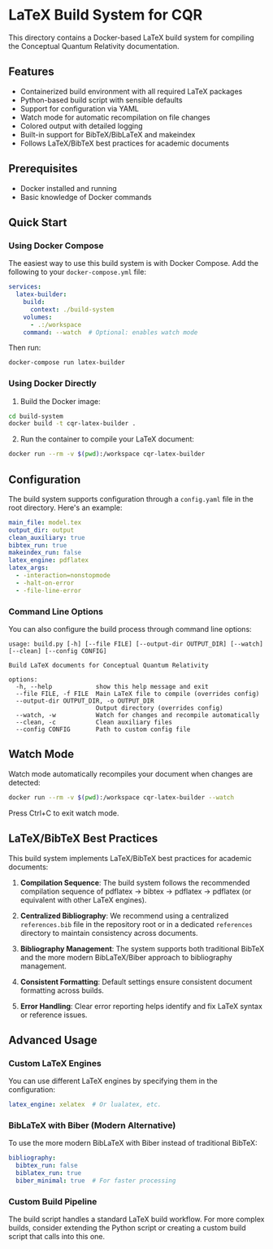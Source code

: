 # LaTeX Build System for CQR

This directory contains a Docker-based LaTeX build system for compiling the Conceptual Quantum Relativity documentation.

## Features

- Containerized build environment with all required LaTeX packages
- Python-based build script with sensible defaults
- Support for configuration via YAML
- Watch mode for automatic recompilation on file changes
- Colored output with detailed logging
- Built-in support for BibTeX/BibLaTeX and makeindex
- Follows LaTeX/BibTeX best practices for academic documents

## Prerequisites

- Docker installed and running
- Basic knowledge of Docker commands

## Quick Start

### Using Docker Compose

The easiest way to use this build system is with Docker Compose. Add the following to your `docker-compose.yml` file:

```yaml
services:
  latex-builder:
    build:
      context: ./build-system
    volumes:
      - .:/workspace
    command: --watch  # Optional: enables watch mode
```

Then run:

```bash
docker-compose run latex-builder
```

### Using Docker Directly

1. Build the Docker image:

```bash
cd build-system
docker build -t cqr-latex-builder .
```

2. Run the container to compile your LaTeX document:

```bash
docker run --rm -v $(pwd):/workspace cqr-latex-builder
```

## Configuration

The build system supports configuration through a `config.yaml` file in the root directory. Here's an example:

```yaml
main_file: model.tex
output_dir: output
clean_auxiliary: true
bibtex_run: true
makeindex_run: false
latex_engine: pdflatex
latex_args:
  - -interaction=nonstopmode
  - -halt-on-error
  - -file-line-error
```

### Command Line Options

You can also configure the build process through command line options:

```
usage: build.py [-h] [--file FILE] [--output-dir OUTPUT_DIR] [--watch] [--clean] [--config CONFIG]

Build LaTeX documents for Conceptual Quantum Relativity

options:
  -h, --help            show this help message and exit
  --file FILE, -f FILE  Main LaTeX file to compile (overrides config)
  --output-dir OUTPUT_DIR, -o OUTPUT_DIR
                        Output directory (overrides config)
  --watch, -w           Watch for changes and recompile automatically
  --clean, -c           Clean auxiliary files
  --config CONFIG       Path to custom config file
```

## Watch Mode

Watch mode automatically recompiles your document when changes are detected:

```bash
docker run --rm -v $(pwd):/workspace cqr-latex-builder --watch
```

Press Ctrl+C to exit watch mode.

## LaTeX/BibTeX Best Practices

This build system implements LaTeX/BibTeX best practices for academic documents:

1. **Compilation Sequence**: The build system follows the recommended compilation sequence of pdflatex → bibtex → pdflatex → pdflatex (or equivalent with other LaTeX engines).

2. **Centralized Bibliography**: We recommend using a centralized `references.bib` file in the repository root or in a dedicated `references` directory to maintain consistency across documents.

3. **Bibliography Management**: The system supports both traditional BibTeX and the more modern BibLaTeX/Biber approach to bibliography management.

4. **Consistent Formatting**: Default settings ensure consistent document formatting across builds.

5. **Error Handling**: Clear error reporting helps identify and fix LaTeX syntax or reference issues.

## Advanced Usage

### Custom LaTeX Engines

You can use different LaTeX engines by specifying them in the configuration:

```yaml
latex_engine: xelatex  # Or lualatex, etc.
```

### BibLaTeX with Biber (Modern Alternative)

To use the more modern BibLaTeX with Biber instead of traditional BibTeX:

```yaml
bibliography:
  bibtex_run: false
  biblatex_run: true
  biber_minimal: true  # For faster processing
```

### Custom Build Pipeline

The build script handles a standard LaTeX build workflow. For more complex builds, consider extending the Python script or creating a custom build script that calls into this one.